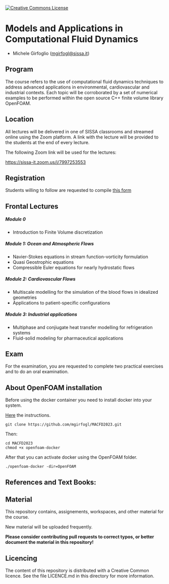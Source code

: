  [![Creative Commons License](http://mirrors.creativecommons.org/presskit/logos/cc.logo.png)](http://creativecommons.org/licenses/by-nc-nd/4.0/)


# Models and Applications in Computational Fluid Dynamics

- Michele Girfoglio (<mgirfogl@sissa.it>)

## Program

The course refers to the use of computational fluid dynamics techniques to address advanced applications in environmental, cardiovascular and industrial contexts. Each topic will be corroborated by a set of numerical examples to be performed within the open source C++ finite volume library OpenFOAM.

## Location

All lectures will be delivered in one of SISSA classrooms and streamed online using the Zoom platform. A link with the lecture will be provided to the students at the end of every lecture.

The following Zoom link will be used for the lectures:

https://sissa-it.zoom.us/j/7997253553

## Registration

Students willing to follow are requested to compile [this form](https://docs.google.com/forms/d/e/1FAIpQLSdafSBTFcd7IyT5SA-CY951tVVsLQXry98DuwTz-n1FjmRJrQ/viewform)


## Frontal Lectures

##### Module 0
- Introduction to Finite Volume discretization

##### Module 1: Ocean and Atmospheric Flows
- Navier-Stokes equations in stream function-vorticity formulation
- Quasi Geostrophic equations
- Compressible Euler equations for nearly hydrostatic flows

##### Module 2: Cardiovascular Flows
- Multiscale modelling for the simulation of the blood flows in idealized geometries
- Applications to patient-specific configurations

##### Module 3: Industrial applications
- Multiphase and conjiugate heat transfer modelling for refrigeration systems
- Fluid-solid modeling for pharmaceutical applications

## Exam

For the examination, you are requested to complete two practical exercises and to do an oral examination. 

## About OpenFOAM installation

Before using the docker container you need to install docker into your system. 

[Here](https://docs.docker.com/get-docker/) the instructions.

```
git clone https://github.com/mgirfogl/MACFD2023.git
```

Then:

```
cd MACFD2023
chmod +x openfoam-docker
```

After that you can activate docker using the OpenFOAM folder.

```
./openfoam-docker -dir=OpenFOAM
```


## References and Text Books:


## Material

This repository contains, assignements, workspaces, and other material for the course.

New material will be uploaded frequently.

**Please consider contributing pull requests to correct typos, or better document the material in this repository!**

## Licencing

The content of this repository is distributed with a Creative Common licence. See
the file LICENCE.md in this directory for more information.

